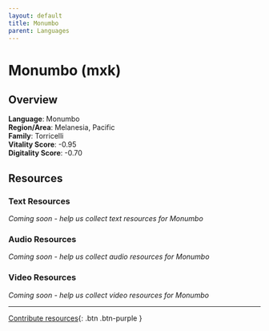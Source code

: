 ```yaml
---
layout: default
title: Monumbo
parent: Languages
---
```


# Monumbo (mxk)

## Overview

**Language**: Monumbo  
**Region/Area**: Melanesia, Pacific  
**Family**: Torricelli  
**Vitality Score**: -0.95  
**Digitality Score**: -0.70  

## Resources

### Text Resources
*Coming soon - help us collect text resources for Monumbo*

### Audio Resources
*Coming soon - help us collect audio resources for Monumbo*

### Video Resources
*Coming soon - help us collect video resources for Monumbo*

---

[Contribute resources](https://fairtrain.github.io/){: .btn .btn-purple }
